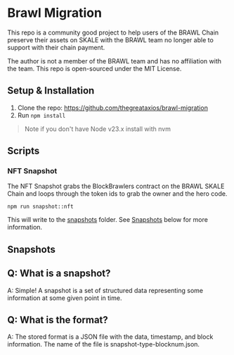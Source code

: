 # Brawl Migration

This repo is a community good project to help users of the BRAWL Chain preserve their assets on SKALE with the BRAWL team no longer able to support with their chain payment.

The author is not a member of the BRAWL team and has no affiliation with the team.
This repo is open-sourced under the MIT License.

## Setup & Installation

1. Clone the repo: https://github.com/thegreataxios/brawl-migration
2. Run `npm install`

> Note if you don't have Node v23.x install with nvm

## Scripts

### NFT Snapshot

The NFT Snapshot grabs the BlockBrawlers contract on the BRAWL SKALE Chain and loops through the token ids to grab the owner and the hero code.

```shell
npm run snapshot::nft
```

This will write to the [snapshots](/snapshots) folder.
See [Snapshots](#snapshots) below for more information.

## Snapshots

Q: What is a snapshot?
---
A: Simple! A snapshot is a set of structured data representing some information at some given point in time.

Q: What is the format?
---
A: The stored format is a JSON file with the data, timestamp, and block information. The name of the file is snapshot-type-blocknum.json.
